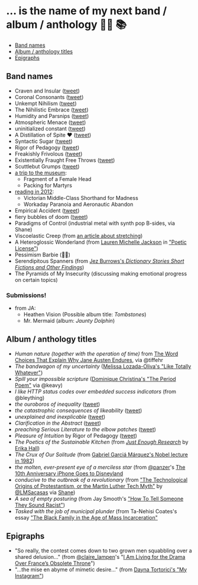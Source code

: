 # … is the name of my next band / album / anthology 🤘🏽 📚

* [Band names](#band-names)
* [Album / anthology titles](#album--anthology-titles)
* [Epigraphs](#epigraphs)

## Band names

* Craven and Insular ([tweet](https://twitter.com/dotsara/status/741421397759561728))
* Coronal Consonants ([tweet](https://twitter.com/dotsara/status/486901934767357952))
* Unkempt Nihilism ([tweet](https://twitter.com/dotsara/status/484201713436745729))
* The Nihilistic Embrace ([tweet](https://twitter.com/dotsara/status/410896465934835712))
* Humidity and Parsnips ([tweet](https://twitter.com/dotsara/status/388063583998713856))
* Atmospheric Menace ([tweet](https://twitter.com/dotsara/status/380875435153686528))
* uninitialized constant ([tweet](https://twitter.com/dotsara/status/369915971034562560))
* A Distillation of Spite ❤️ ([tweet](https://twitter.com/dotsara/status/368803252839542784))
* Syntactic Sugar ([tweet](https://twitter.com/dotsara/status/363323661375119360))
* Rigor of Pedagogy ([tweet](https://twitter.com/dotsara/status/344176498879639552))
* Freakishly Frivolous ([tweet](https://twitter.com/dotsara/status/331814712046129152))
* Existentially Fraught Free Throws ([tweet](https://twitter.com/dotsara/status/316317818582888448))
* Scuttlebut Grumps ([tweet](https://twitter.com/dotsara/status/294230862222987265))
* [a trip to the museum](https://twitter.com/dotsara/status/283457391817793536):
   * Fragment of a Female Head
   * Packing for Martyrs
* [reading in 2012](https://twitter.com/dotsara/status/275839537245204480):
   * Victorian Middle-Class Shorthand for Madness
   * Workaday Paranoia and Aeronautic Abandon
* Empirical Accident ([tweet](https://twitter.com/dotsara/status/228578268293525504))
* fiery bubbles of doom ([tweet](https://twitter.com/dotsara/status/1091160179))
* Paradigms of Control (industrial metal with synth pop B-sides, via Shane)
* Viscoelastic Creep (from [an article about stretching](https://www.elitefts.com/education/rehab-recovery/digging-deeper-stretching/))
* A Heteroglossic Wonderland (from [Lauren Michelle Jackson](http://laurjackson.com) in ["Poetic License"](http://reallifemag.com/poetic-license/))
* Pessimism Barbie (🙋🏽)
* Serendipitous Spanners (from [Jez Burrows's _Dictionary Stories Short Fictions and Other Findings_](http://www.dictionarystories.com/))
* The Pyramids of My Insecurity (discussing making emotional progress on certain topics)

### Submissions!

* from JA:
   * Heathen Vision (Possible album title: _Tombstones_)
   * Mr. Mermaid (album: _Jaunty Dolphin_)

## Album / anthology titles

* _Human nature (together with the operation of time)_ from [The Word Choices That Explain Why Jane Austen Endures](https://www.nytimes.com/2017/07/06/upshot/the-word-choices-that-explain-why-jane-austen-endures.html), via @tiffehr
* _The bandwagon of my uncertainty_ ([Melissa Lozada-Oliva's "Like Totally Whatever"](https://www.youtube.com/watch?v=me4_QwmaNoQ))
* _Spill your impossible scripture_ ([Dominique Christina's "The Period Poem"](https://www.youtube.com/watch?v=4vu2BsePvoI) via @keavy)
* _I like HTTP status codes over embedded success indicators_ (from @bleything)
* _the ouroboros of inequality_ ([tweet](https://twitter.com/dotsara/status/834524181194608640))
* _the catastrophic consequences of likeability_ ([tweet](https://twitter.com/dotsara/status/789505735465984000))
* _unexplained and inexplicable_ ([tweet](https://twitter.com/dotsara/status/751502543167950848))
* _Clarification in the Abstract_ ([tweet](https://twitter.com/dotsara/status/363323960265416704))
* _preaching Serious Literature to the elbow patches_ ([tweet](https://twitter.com/dotsara/status/751502543167950848))
* _Pleasure of Intuition_ by Rigor of Pedagogy ([tweet](https://twitter.com/dotsara/status/344176498879639552))
* _The Poetics of the Sustainable Kitchen_ (from [_Just Enough Research_](https://abookapart.com/products/just-enough-research) by [Erika Hall](https://twitter.com/mulegirl))
* _The Crux of Our Solitude_ (from [Gabriel Garciá Márquez's Nobel lecture in 1982](https://www.nobelprize.org/nobel_prizes/literature/laureates/1982/marquez-lecture.html))
* _the molten, ever-present eye of a merciless star_ (from [@panzer](https://twitter.com/panzer)'s [The 10th Anniversary iPhone Goes to Disneyland](https://techcrunch.com/2017/10/31/review-the-iphone-x-goes-to-disneyland/)
* _conducive to the outbreak of a revolutionary_ (from ["The Technological Origins of Protestantism, or the Martin Luther Tech Myth"](https://thefrailestthing.com/2017/06/02/the-technological-origins-of-protestantism-or-the-martin-luther-tech-myth/) by [@LMSacasas](https://twitter.com/@LMSacasas) via [Shane](https://twitter.com/shaneorgn))
* _A sea of empty posturing_ (from Jay Smooth's ["How To Tell Someone They Sound Racist"](https://www.youtube.com/watch?v=b0Ti-gkJiXc))
* _Tasked with the job of municipal plunder_ (from Ta-Nehisi Coates's essay ["The Black Family in the Age of Mass Incarceration"](https://www.theatlantic.com/magazine/archive/2015/10/the-black-family-in-the-age-of-mass-incarceration/403246/)

## Epigraphs

* "So really, the contest comes down to two grown men squabbling over a shared delusion…" (from [@claire_lampen](https://twitter.com/claire_lampen)'s "[I Am Living for the Drama Over France’s Obsolete Throne](https://www.thecut.com/2019/01/henri-dorleans-dies-spat-over-french-throne-lives-on.html)")
* "…the mise en abyme of mimetic desire…" (from [Dayna Tortorici's "My Instagram"](https://nplusonemag.com/issue-36/essays/my-instagram/))
